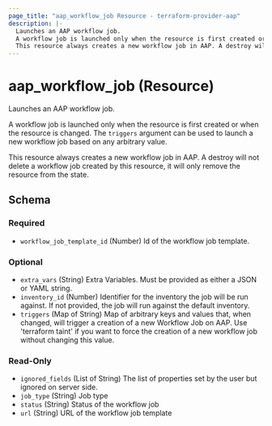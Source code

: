 ```yaml
---
page_title: "aap_workflow_job Resource - terraform-provider-aap"
description: |-
  Launches an AAP workflow job.
  A workflow job is launched only when the resource is first created or when the resource is changed. The triggers argument can be used to launch a new workflow job based on any arbitrary value.
  This resource always creates a new workflow job in AAP. A destroy will not delete a workflow job created by this resource, it will only remove the resource from the state.
---
```


# aap_workflow_job (Resource)

Launches an AAP workflow job.

A workflow job is launched only when the resource is first created or when the resource is changed. The `triggers` argument can be used to launch a new workflow job based on any arbitrary value.

This resource always creates a new workflow job in AAP. A destroy will not delete a workflow job created by this resource, it will only remove the resource from the state.



<!-- schema generated by tfplugindocs -->
## Schema

### Required

- `workflow_job_template_id` (Number) Id of the workflow job template.

### Optional

- `extra_vars` (String) Extra Variables. Must be provided as either a JSON or YAML string.
- `inventory_id` (Number) Identifier for the inventory the job will be run against. If not provided, the job will run against the default inventory.
- `triggers` (Map of String) Map of arbitrary keys and values that, when changed, will trigger a creation of a new Workflow Job on AAP. Use 'terraform taint' if you want to force the creation of a new workflow job without changing this value.

### Read-Only

- `ignored_fields` (List of String) The list of properties set by the user but ignored on server side.
- `job_type` (String) Job type
- `status` (String) Status of the workflow job
- `url` (String) URL of the workflow job template

